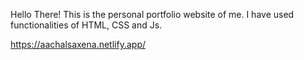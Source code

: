 Hello There!
This is the personal portfolio website of me.
I have used functionalities of HTML, CSS and Js.

https://aachalsaxena.netlify.app/
